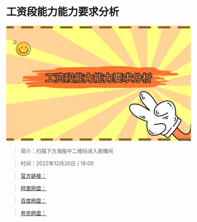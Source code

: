 # 工资段能力能力要求分析

![img](../../assets/282dc0ac6ca944d69c85468853232968.jpg)

> 简介：扫描下方海报中二维码进入直播间

> 时间：2022年12月20日 / 18:00

> [官方链接：]()

> [阿里网盘：]()

> [百度网盘：]()

> [夸克网盘：]()
